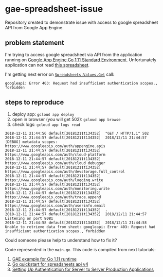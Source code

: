 # gae-spreadsheet-issue

Repository created to demonstrate issue with access to google spreadsheet API from Google App Engine.


## problem statement

I'm trying to access google spreadsheet via API from the application running on [Google App Engine Go 1.11 Standard Environment](https://cloud.google.com/appengine/docs/standard/go111/).
Unfortunately application can not read [this spreadsheet](https://docs.google.com/spreadsheets/d/1BxiMVs0XRA5nFMdKvBdBZjgmUUqptlbs74OgvE2upms/edit).

I'm getting next error on [`Spreadsheets.Values.Get`](https://godoc.org/google.golang.org/api/sheets/v4#SpreadsheetsValuesService.Get) call:

```
googleapi: Error 403: Request had insufficient authentication scopes., forbidden
```

## steps to reproduce

1) deploy app: ``gcloud app deploy``
2) open in browser (you will get 502): ``gcloud app browse``
3) check logs: ``gcloud app logs read``

```
2018-12-11 21:44:56 default[20181211t134352]  "GET / HTTP/1.1" 502
2018-12-11 21:44:57 default[20181211t134352]  2018/12/11 21:44:57 [DEBUG] metadata scopes: https://www.googleapis.com/auth/appengine.apis
2018-12-11 21:44:57 default[20181211t134352]  https://www.googleapis.com/auth/cloud-platform
2018-12-11 21:44:57 default[20181211t134352]  https://www.googleapis.com/auth/cloud_debugger
2018-12-11 21:44:57 default[20181211t134352]  https://www.googleapis.com/auth/devstorage.full_control
2018-12-11 21:44:57 default[20181211t134352]  https://www.googleapis.com/auth/logging.write
2018-12-11 21:44:57 default[20181211t134352]  https://www.googleapis.com/auth/monitoring.write
2018-12-11 21:44:57 default[20181211t134352]  https://www.googleapis.com/auth/trace.append
2018-12-11 21:44:57 default[20181211t134352]  https://www.googleapis.com/auth/userinfo.email
2018-12-11 21:44:57 default[20181211t134352]  .
2018-12-11 21:44:57 default[20181211t134352]  2018/12/11 21:44:57 Listening on port 8081
2018-12-11 21:44:58 default[20181211t134352]  2018/12/11 21:44:58 Unable to retrieve data from sheet: googleapi: Error 403: Request had insufficient authentication scopes., forbidden
```

Could someone please help to understand how to fix it?

Code represented in the `main.go`. This code is compiled from next tutorials:
1) [GAE example for Go 1.11 runtime](https://github.com/GoogleCloudPlatform/golang-samples/blob/master/appengine/go11x/helloworld/helloworld.go)
2) [Go quickstart for spreadsheets api v4](https://developers.google.com/sheets/api/quickstart/go)
3) [Setting Up Authentication for Server to Server Production Applications](https://cloud.google.com/docs/authentication/production#auth-cloud-implicit-go)
